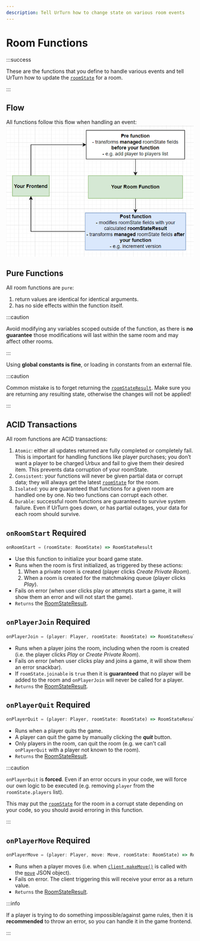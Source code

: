 ```yaml
---
description: Tell UrTurn how to change state on various room events
---
```


# Room Functions

:::success

These are the functions that you define to handle various events and tell UrTurn how to update the [`roomState`](/docs/API/types#roomstate) for a room.

:::

## Flow

All functions follow this flow when handling an event:
![function flow](./simple_flow.png)

## Pure Functions

All room functions are `pure`:

1. return values are identical for identical arguments.
2. has no side effects within the function itself.

:::caution

Avoid modifying any variables scoped outside of the function, as there is **no guarantee** those modifications will last within the same room and may affect other rooms.

:::

Using **global constants is fine**, or loading in constants from an external file.

:::caution

Common mistake is to forget returning the [`roomStateResult`](/docs/API/types#roomstateresult). Make sure you are returning any resulting state, otherwise the changes will not be applied!

:::

## ACID Transactions

All room functions are ACID transactions:

1. `Atomic`: either all updates returned are fully completed or completely fail. This is important for handling functions like player purchases; you don’t want a player to be charged Urbux and fail to give them their desired item. This prevents data corruption of your roomState.
2. `Consistent`: your functions will never be given partial data or corrupt data; they will always get the latest [`roomState`](/docs/API/types#roomstate) for the room.
3. `Isolated`: you are guaranteed that functions for a given room are handled one by one. No two functions can corrupt each other.
4. `Durable`: successful room functions are guaranteed to survive system failure. Even if UrTurn goes down, or has partial outages, your data for each room should survive.

## `onRoomStart` **Required**

```ts
onRoomStart = (roomState: RoomState) => RoomStateResult
```

- Use this function to initialize your board game state.
- Runs when the room is first initialized, as triggered by these actions:
  1. When a private room is created (player clicks *Create Private Room*).
  2. When a room is created for the matchmaking queue (player clicks *Play*).
- Fails on error (when user clicks play or attempts start a game, it will show them an error and will not start the game).
- `Returns` the [RoomStateResult](/docs/API/types#roomstateresult).

## `onPlayerJoin` **Required**

```ts
onPlayerJoin = (player: Player, roomState: RoomState) => RoomStateResult
```

- Runs when a player joins the room, including when the room is created (i.e. the player clicks *Play* or *Create Private Room*).
- Fails on error (when user clicks play and joins a game, it will show them an error snackbar).
- If `roomState.joinable` is `true` then it is **guaranteed** that no player will be added to the room and `onPlayerJoin` will never be called for a player.
- `Returns` the [RoomStateResult](/docs/API/types#roomstateresult).

## `onPlayerQuit` **Required**

```ts
onPlayerQuit = (player: Player, roomState: RoomState) => RoomStateResult
```

- Runs when a player quits the game.
- A player can quit the game by manually clicking the ***quit*** button.
- Only players in the room, can quit the room (e.g. we can't call `onPlayerQuit` with a player not known to the room).
- `Returns` the [RoomStateResult](/docs/API/types#roomstateresult).

:::caution

`onPlayerQuit` is **forced**. Even if an error occurs in your code, we will force our own logic to be executed (e.g. removing `player` from the `roomState.players` list).

This may put the [`roomState`](/docs/API/types#roomstate) for the room in a corrupt state depending on your code, so you should avoid erroring in this function.

:::

## `onPlayerMove` **Required**

```ts
onPlayerMove = (player: Player, move: Move, roomState: RoomState) => RoomStateResult
```

- Runs when a player moves (i.e. when [`client.makeMove()`](/docs/API/client#clientmakemovemove-move) is called with the [`move`](/docs/API/types#move) JSON object).
- Fails on error. The client triggering this will receive your error as a return value.
- `Returns` the [RoomStateResult](/docs/API/types#roomstateresult).

:::info

If a player is trying to do something impossible/against game rules, then it is **recommended** to throw an error, so you can handle it in the game frontend.

:::
